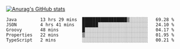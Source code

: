 [![Anurag's GitHub stats](https://github-readme-stats.vercel.app/api?username=sebasphere&count_private=true&theme=tokyonight)](https://github.com/anuraghazra/github-readme-stats)

<!--START_SECTION:waka-->
```text
Java         13 hrs 29 mins  █████████████████▒░░░░░░░   69.28 % 
JSON         4 hrs 41 mins   ██████░░░░░░░░░░░░░░░░░░░   24.10 % 
Groovy       48 mins         █░░░░░░░░░░░░░░░░░░░░░░░░   04.17 % 
Properties   22 mins         ▒░░░░░░░░░░░░░░░░░░░░░░░░   01.95 % 
TypeScript   2 mins          ░░░░░░░░░░░░░░░░░░░░░░░░░   00.21 % 
```
<!--END_SECTION:waka-->

